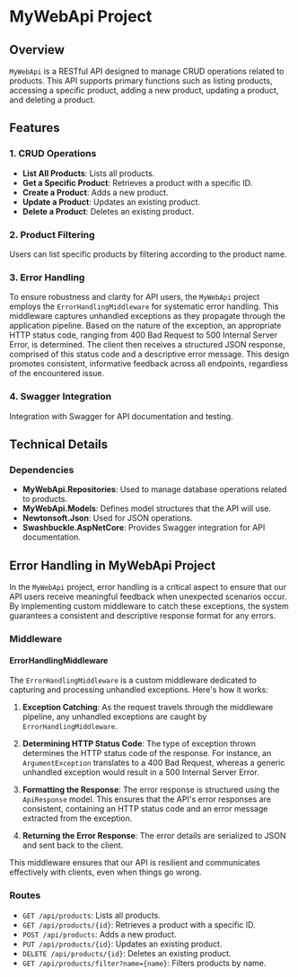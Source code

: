 # MyWebApi Project

## Overview
`MyWebApi` is a RESTful API designed to manage CRUD operations related to products. This API supports primary functions such as listing products, accessing a specific product, adding a new product, updating a product, and deleting a product.

## Features

### 1. CRUD Operations
- **List All Products**: Lists all products.
- **Get a Specific Product**: Retrieves a product with a specific ID.
- **Create a Product**: Adds a new product.
- **Update a Product**: Updates an existing product.
- **Delete a Product**: Deletes an existing product.

### 2. Product Filtering
Users can list specific products by filtering according to the product name.

### 3. Error Handling
To ensure robustness and clarity for API users, the `MyWebApi` project employs the `ErrorHandlingMiddleware` for systematic error handling. This middleware captures unhandled exceptions as they propagate through the application pipeline. Based on the nature of the exception, an appropriate HTTP status code, ranging from 400 Bad Request to 500 Internal Server Error, is determined. The client then receives a structured JSON response, comprised of this status code and a descriptive error message. This design promotes consistent, informative feedback across all endpoints, regardless of the encountered issue.

### 4. Swagger Integration
Integration with Swagger for API documentation and testing.

## Technical Details

### Dependencies
- **MyWebApi.Repositories**: Used to manage database operations related to products.
- **MyWebApi.Models**: Defines model structures that the API will use.
- **Newtonsoft.Json**: Used for JSON operations.
- **Swashbuckle.AspNetCore**: Provides Swagger integration for API documentation.

## Error Handling in MyWebApi Project

In the `MyWebApi` project, error handling is a critical aspect to ensure that our API users receive meaningful feedback when unexpected scenarios occur. By implementing custom middleware to catch these exceptions, the system guarantees a consistent and descriptive response format for any errors.

### Middleware

#### ErrorHandlingMiddleware
The `ErrorHandlingMiddleware` is a custom middleware dedicated to capturing and processing unhandled exceptions. Here's how it works:

1. **Exception Catching**: As the request travels through the middleware pipeline, any unhandled exceptions are caught by `ErrorHandlingMiddleware`.
   
2. **Determining HTTP Status Code**: The type of exception thrown determines the HTTP status code of the response. For instance, an `ArgumentException` translates to a 400 Bad Request, whereas a generic unhandled exception would result in a 500 Internal Server Error.
   
3. **Formatting the Response**: The error response is structured using the `ApiResponse` model. This ensures that the API's error responses are consistent, containing an HTTP status code and an error message extracted from the exception.
   
4. **Returning the Error Response**: The error details are serialized to JSON and sent back to the client.

This middleware ensures that our API is resilient and communicates effectively with clients, even when things go wrong.


### Routes
- `GET /api/products`: Lists all products.
- `GET /api/products/{id}`: Retrieves a product with a specific ID.
- `POST /api/products`: Adds a new product.
- `PUT /api/products/{id}`: Updates an existing product.
- `DELETE /api/products/{id}`: Deletes an existing product.
- `GET /api/products/filter?name={name}`: Filters products by name.
